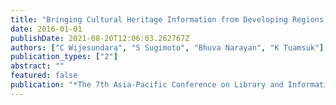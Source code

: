 ```yaml
---
title: "Bringing Cultural Heritage Information from Developing Regions to the Global Information Space as Linked Open Data: An Exploratory Metadata Aggregation Model for Sri Lankan łdots"
date: 2016-01-01
publishDate: 2021-08-20T12:06:03.262767Z
authors: ["C Wijesundara", "S Sugimoto", "Bhuva Narayan", "K Tuamsuk"]
publication_types: ["2"]
abstract: ""
featured: false
publication: "*The 7th Asia-Pacific Conference on Library and Information Education and łdots*"
---
```


